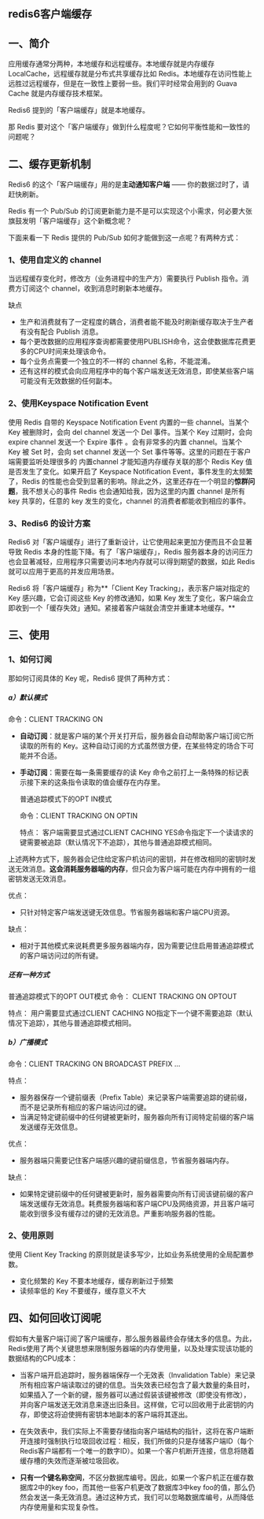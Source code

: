 ## redis6客户端缓存

## 一、简介
应用缓存通常分两种，本地缓存和远程缓存。本地缓存就是内存缓存 LocalCache，远程缓存就是分布式共享缓存比如 Redis。本地缓存在访问性能上远胜过远程缓存，但是在一致性上要弱一些。我们平时经常会用到的 Guava Cache 就是内存缓存技术框架。

Redis6 提到的「客户端缓存」就是本地缓存。

那 Redis 要对这个「客户端缓存」做到什么程度呢？它如何平衡性能和一致性的问题呢？

## 二、缓存更新机制
Redis6 的这个「客户端缓存」用的是**主动通知客户端** —— 你的数据过时了，请赶快刷新。

Redis 有一个 Pub/Sub 的订阅更新能力是不是可以实现这个小需求，何必要大张旗鼓发明「客户端缓存」这个新概念呢？

下面来看一下 Redis 提供的 Pub/Sub 如何才能做到这一点呢？有两种方式：

### 1、使用自定义的 channel
当远程缓存变化时，修改方（业务进程中的生产方）需要执行 Publish 指令。消费方订阅这个 channel，收到消息时刷新本地缓存。

缺点
* 生产和消费就有了一定程度的耦合，消费者能不能及时刷新缓存取决于生产者有没有配合 Publish 消息。
* 每个更改数据的应用程序查询都需要使用PUBLISH命令，这会使数据库花费更多的CPU时间来处理该命令。
* 每个业务点需要一个独立的不一样的 channel 名称，不能混淆。
* 还有这样的模式会向应用程序中的每个客户端发送无效消息，即使某些客户端可能没有无效数据的任何副本。

### 2、使用Keyspace Notification Event 
使用 Redis 自带的 Keyspace Notification Event 内置的一些 channel。当某个 Key 被删除时，会向 del channel 发送一个 Del 事件。当某个 Key 过期时，会向 expire channel 发送一个 Expire 事件 。会有非常多的内置 channel。当某个 Key 被 Set 时，会向  set channel 发送一个 Set 事件等等。这里的问题在于客户端需要监听处理很多的 内置channel 才能知道内存缓存关联的那个 Redis Key 值是否发生了变化。如果开启了 Keyspace Notification Event，事件发生的太频繁了，Redis 的性能也会受到显著的影响。除此之外，这里还存在一个明显的**惊群问题**，我不想关心的事件 Redis 也会通知给我，因为这里的内置 channel 是所有 key 共享的，任意的 key 发生的变化，channel 的消费者都能收到相应的事件。

### 3、Redis6 的设计方案
Redis6 对「客户端缓存」进行了重新设计，让它使用起来更加方便而且不会显著导致 Redis 本身的性能下降。有了「客户端缓存」，Redis 服务器本身的访问压力也会显著减轻，应用程序只需要访问本地内存就可以得到期望的数据，如此 Redis 就可以应用于更高的并发应用场景。

Redis6 将「客户端缓存」称为**「Client Key Tracking」，表示客户端对指定的 Key 感兴趣，它会订阅这些 Key 的修改通知，如果 Key 发生了变化，客户端会立即收到一个「缓存失效」通知。紧接着客户端就会清空并重建本地缓存。**


## 三、使用
### 1、如何订阅
那如何订阅具体的 Key 呢，Redis6 提供了两种方式：
##### a）默认模式
命令：CLIENT TRACKING ON

* **自动订阅**：就是客户端的某个开关打开后，服务器会自动帮助客户端订阅它所读取的所有的 Key。这种自动订阅的方式虽然很方便，在某些特定的场合下可能并不合适。

* **手动订阅**：需要在每一条需要缓存的读 Key 命令之前打上一条特殊的标记表示接下来的这条指令读取的值会缓存在内存里。

    普通追踪模式下的OPT IN模式

    命令：CLIENT TRACKING ON OPTIN

    特点：
    客户端需要显式通过CLIENT CACHING YES命令指定下一个读请求的键需要被追踪（默认情况下不追踪），其他与普通追踪模式相同。

上述两种方式下，服务器会记住给定客户机访问的密钥，并在修改相同的密钥时发送无效消息。**这会消耗服务器端的内存**，但只会为客户端可能在内存中拥有的一组密钥发送无效消息。

优点：
* 只针对特定客户端发送键无效信息。节省服务器端和客户端CPU资源。

缺点：
* 相对于其他模式来说耗费更多服务器端内存，因为需要记住启用普通追踪模式的客户端访问过的所有键。

##### 还有一种方式
普通追踪模式下的OPT OUT模式
命令： CLIENT TRACKING ON OPTOUT

特点：
用户需要显式通过CLIENT CACHING NO指定下一个键不需要追踪（默认情况下追踪），其他与普通追踪模式相同。

##### b）广播模式
命令：CLIENT TRACKING ON BROADCAST PREFIX <PREFIX1> <PREFIX2> …

特点：
* 服务器保存一个键前缀表（Prefix Table）来记录客户端需要追踪的键前缀，而不是记录所有相应的客户端访问过的键。
* 当满足特定键前缀中的任何键被更新时，服务器向所有订阅特定前缀的客户端发送缓存无效信息。

优点：
* 服务器端只需要记住客户端感兴趣的键前缀信息，节省服务器端内存。

缺点：
* 如果特定键前缀中的任何键被更新时，服务器需要向所有订阅该键前缀的客户端发送缓存无效消息。耗费服务器端和客户端CPU及网络资源，并且客户端可能收到很多没有缓存过的键的无效消息。严重影响服务器的性能。

### 2、使用原则
使用 Client Key Tracking 的原则就是读多写少，比如业务系统使用的全局配置参数。
* 变化频繁的 Key 不要本地缓存，缓存刷新过于频繁
* 读频率低的 Key 不要缓存，缓存意义不大

## 四、如何回收订阅呢
假如有大量客户端订阅了客户端缓存，那么服务器最终会存储太多的信息。为此，Redis使用了两个关键思想来限制服务器端的内存使用量，以及处理实现该功能的数据结构的CPU成本：

* 当客户端开启追踪时，服务器端保存一个无效表（Invalidation Table）来记录所有相应客户端读取过的键的信息。当失效表已经包含了最大数量的条目时，如果插入了一个新的键，服务器可以通过假装该键被修改（即使没有修改），并向客户端发送无效消息来逐出旧条目。这样做，它可以回收用于此密钥的内存，即使这将迫使拥有密钥本地副本的客户端将其逐出。

* 在失效表中，我们实际上不需要存储指向客户端结构的指针，这将在客户端断开连接时强制执行垃圾回收过程：相反，我们所做的只是存储客户端ID（每个Redis客户端都有一个唯一的数字ID）。如果一个客户机断开连接，信息将随着缓存槽的失效而逐渐被垃圾回收。

* **只有一个键名称空间**，不区分数据库编号。因此，如果一个客户机正在缓存数据库2中的key foo，而其他一些客户机更改了数据库3中key foo的值，那么仍然会发送一条无效消息。通过这种方式，我们可以忽略数据库编号，从而降低内存使用量和实现复杂性。

